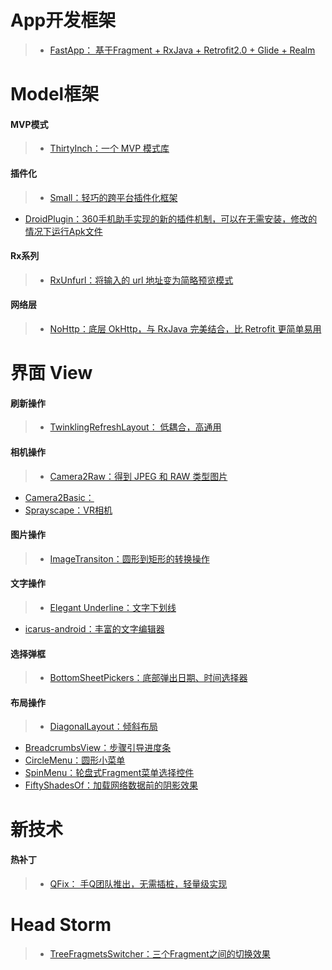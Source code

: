 # App开发框架
>- [FastApp： 基于Fragment + RxJava + Retrofit2.0 + Glide + Realm](https://github.com/closedevice/FastApp)

# Model框架

#### MVP模式
>- [ThirtyInch：一个 MVP 模式库](https://github.com/grandcentrix/ThirtyInch)

#### 插件化
>- [Small：轻巧的跨平台插件化框架](https://github.com/mcxiaoke/Small)
- [DroidPlugin：360手机助手实现的新的插件机制，可以在无需安装，修改的情况下运行Apk文件](https://github.com/mcxiaoke/DroidPlugin)

#### Rx系列
>- [RxUnfurl：将输入的 url 地址变为简略预览模式](https://github.com/Schinizer/RxUnfurl)

#### 网络层
>- [NoHttp：底层 OkHttp，与 RxJava 完美结合，比 Retrofit 更简单易用](https://github.com/yanzhenjie/NoHttp)

# 界面 View
#### 刷新操作
>- [TwinklingRefreshLayout： 低耦合，高通用](https://github.com/lcodecorex/TwinklingRefreshLayout)

#### 相机操作
>- [Camera2Raw：得到 JPEG 和 RAW 类型图片](https://github.com/googlesamples/android-Camera2Raw)
- [Camera2Basic：](https://github.com/googlesamples/android-Camera2Basic)
- [Sprayscape：VR相机](https://github.com/googlecreativelab/Sprayscape)

#### 图片操作
>- [ImageTransiton：圆形到矩形的转换操作](https://github.com/vikramkakkar/ImageTransition)

#### 文字操作
>- [Elegant Underline：文字下划线](https://github.com/romainguy/elegant-underline)
- [icarus-android：丰富的文字编辑器](https://github.com/mr5/icarus-android)

#### 选择弹框
>- [BottomSheetPickers：底部弹出日期、时间选择器](https://github.com/philliphsu/BottomSheetPickers)

#### 布局操作
>- [DiagonalLayout：倾斜布局](https://github.com/florent37/DiagonalLayout)
- [BreadcrumbsView：步骤引导进度条](https://github.com/VictorAlbertos/BreadcrumbsView)
- [CircleMenu：圆形小菜单](https://github.com/Hitomis/CircleMenu)
- [SpinMenu：轮盘式Fragment菜单选择控件](https://github.com/Hitomis/SpinMenu)
- [FiftyShadesOf：加载网络数据前的阴影效果](https://github.com/florent37/FiftyShadesOf)

# 新技术
#### 热补丁
>- [QFix： 手Q团队推出，无需插桩，轻量级实现](https://github.com/T-Group/QFix)

# Head Storm
>- [TreeFragmetsSwitcher：三个Fragment之间的切换效果](https://github.com/Chaoba/ThreeFragmetsSwitcher)
